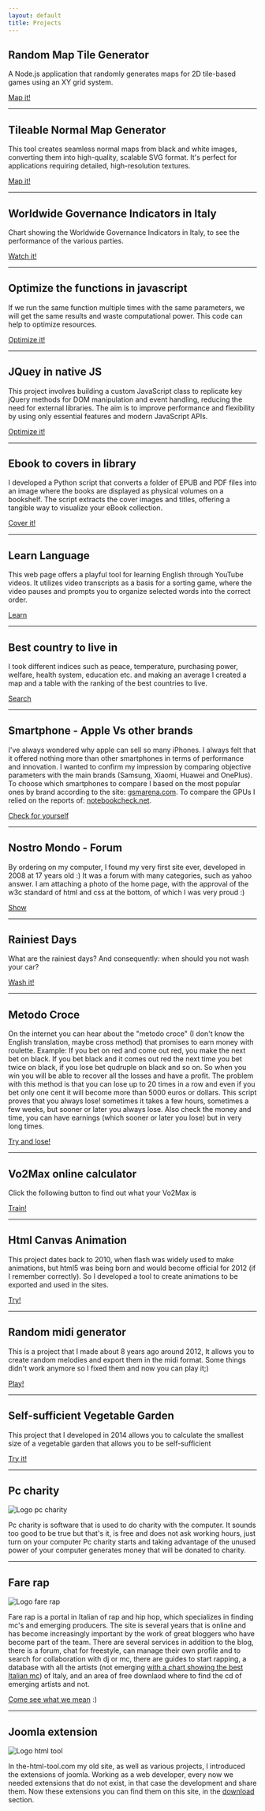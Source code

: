 ```yaml
---
layout: default
title: Projects
---
```


## Random Map Tile Generator
A Node.js application that randomly generates maps for 2D tile-based games using an XY grid system.

<a href="/projects/random-map-tile-generator" class="btn btn-primary btn-xl">Map it!</a>

---

## Tileable Normal Map Generator
This tool creates seamless normal maps from black and white images, converting them into high-quality, scalable SVG format. It's perfect for applications requiring detailed, high-resolution textures.

<a href="/projects/normal-map-generator" class="btn btn-primary btn-xl">Map it!</a>

---

## Worldwide Governance Indicators in Italy
Chart showing the Worldwide Governance Indicators in Italy, to see the performance of the various parties.

<a href="/projects/WGI" class="btn btn-primary btn-xl">Watch it!</a>

---

## Optimize the functions in javascript
If we run the same function multiple times with the same parameters, we will get the same results and waste computational power. This code can help to optimize resources.

<a href="/projects/optimizeFunction" class="btn btn-primary btn-xl">Optimize it!</a>

---

## JQuey in native JS
This project involves building a custom JavaScript class to replicate key jQuery methods for DOM manipulation and event handling, reducing the need for external libraries. The aim is to improve performance and flexibility by using only essential features and modern JavaScript APIs.

<a href="/projects/jquey-native-js" class="btn btn-primary btn-xl">Optimize it!</a>

---

## Ebook to covers in library
I developed a Python script that converts a folder of EPUB and PDF files into an image where the books are displayed as physical volumes on a bookshelf. The script extracts the cover images and titles, offering a tangible way to visualize your eBook collection.

<a href="/projects/ebook-to-covers-library" class="btn btn-primary btn-xl">Cover it!</a>

---

## Learn Language
This web page offers a playful tool for learning English through YouTube videos. It utilizes video transcripts as a basis for a sorting game, where the video pauses and prompts you to organize selected words into the correct order.

<a href="/projects/learn-language" class="btn btn-primary btn-xl">Learn</a>

---

## Best country to live in
I took different indices such as peace, temperature, purchasing power, welfare, health system, education etc. and making an average I created a map and a table with the ranking of the best countries to live.

<a href="/projects/best-country" class="btn btn-primary btn-xl">Search</a>

---

## Smartphone - Apple Vs other brands
I've always wondered why apple can sell so many iPhones. I always felt that it offered nothing more than other smartphones in terms of performance and innovation. I wanted to confirm my impression by comparing objective parameters with the main brands (Samsung, Xiaomi, Huawei and OnePlus). To choose which smartphones to compare I based on the most popular ones by brand according to the site: <a href="https://www.gsmarena.com/" target="_blank">gsmarena.com</a>.
To compare the GPUs I relied on the reports of: <a href="https://www.notebookcheck.net/" target="_blank">notebookcheck.net</a>.

<a href="/projects/apple" class="btn btn-primary btn-xl">Check for yourself</a>

---

## Nostro Mondo - Forum
By ordering on my computer, I found my very first site ever, developed in 2008 at 17 years old :) It was a forum with many categories, such as yahoo answer. I am attaching a photo of the home page, with the approval of the w3c standard of html and css at the bottom, of which I was very proud :)

<a href="/projects/nostro-mondo" class="btn btn-primary btn-xl">Show</a>

---

## Rainiest Days
What are the rainiest days? And consequently: when should you not wash your car?

<a href="/projects/rainier-days" class="btn btn-primary btn-xl">Wash it!</a>

---

## Metodo Croce
On the internet you can hear about the "metodo croce" (I don't know the English translation, maybe cross method) that promises to earn money with roulette.
Example:
If you bet on red and come out red, you make the next bet on black.
If you bet black and it comes out red the next time you bet twice on black, if you lose bet qudruple on black and so on.
So when you win you will be able to recover all the losses and have a profit.
The problem with this method is that you can lose up to 20 times in a row and even if you bet only one cent it will become more than 5000 euros or dollars.
This script proves that you always lose! sometimes it takes a few hours, sometimes a few weeks, but sooner or later you always lose.
Also check the money and time, you can have earnings (which sooner or later you lose) but in very long times.

<a href="/projects/metodo_croce" class="btn btn-primary btn-xl">Try and lose!</a>

---

## Vo2Max online calculator
Click the following button to find out what your Vo2Max is

<a href="/projects/vo2max" class="btn btn-primary btn-xl">Train!</a>

---

## Html Canvas Animation
This project dates back to 2010, when flash was widely used to make animations, but html5 was being born and would become official for 2012 (if I remember correctly). So I developed a tool to create animations to be exported and used in the sites.

<a href="/projects/html-canvas-animation" class="btn btn-primary btn-xl">Try!</a>

---

## Random midi generator
This is a project that I made about 8 years ago around 2012, It allows you to create random melodies and export them in the midi format. Some things didn't work anymore so I fixed them and now you can play it;)

<a href="/projects/random_midi_generator" class="btn btn-primary btn-xl">Play!</a>

---

## Self-sufficient Vegetable Garden
This project that I developed in 2014 allows you to calculate the smallest size of a vegetable garden that allows you to be self-sufficient

<a href="/projects/vegetable_garden" class="btn btn-primary btn-xl">Try it!</a>

---

## Pc charity
![Logo pc charity](/img/charity.png)

Pc charity is software that is used to do charity with the computer.
It sounds too good to be true but that's it, is free and does not ask working hours, just turn on your computer Pc charity starts and taking advantage of the unused power of your computer generates money that will be donated to charity.

---

## Fare rap
![Logo fare rap](/img/farerap.png)

Fare rap is a portal in Italian of rap and hip hop, which specializes in finding mc's and emerging producers.
The site is several years that is online and has become increasingly important by the work of great bloggers who have become part of the team.
There are several services in addition to the blog, there is a forum, chat for freestyle, can manage their own profile and to search for collaboration with dj or mc, there are guides to start rapping, a database with all the artists (not emerging <a href="https://fare-rap.it/index.php/rap-database" target="_blank">with a chart showing the best Italian mc</a>) of Italy, and an area of free downlaod where to find the cd of emerging artists and not.

<a href="http://fare-rap.it" target="_blank">Come see what we mean</a> :)

---

## Joomla extension
![Logo html tool](/img/logo_html_tool.png)

In the-html-tool.com my old site, as well as various projects, I introduced the extensions of joomla.
Working as a web developer, every now we needed extensions that do not exist, in that case the development and share them.
Now these extensions you can find them on this site, in the [download](/projects/joomla-extensions/) section.
